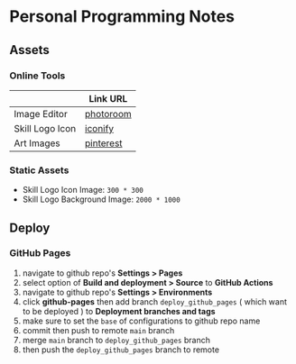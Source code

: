 # Personal Programming Notes

## Assets

### Online Tools

|                 | Link URL                                                                                                                                                                                                                                                                                                 |
| --------------- | -------------------------------------------------------------------------------------------------------------------------------------------------------------------------------------------------------------------------------------------------------------------------------------------------------- |
| Image Editor    | [photoroom](https://app.photoroom.com/create)                                                                                                                                                                                                                                                            |
| Skill Logo Icon | [iconify](https://icon-sets.iconify.design/skill-icons/)                                                                                                                                                                                                                                                 |
| Art Images      | [pinterest](https://cl.pinterest.com/search/pins/?q=%E8%8B%B1%E9%9B%84%E8%81%94%E7%9B%9F&rs=autocomplete_bubble&b_id=BMdL1_x9a2WUAAAAAAAAAABRt7f0rR_ImPuJikA2ofhZkvfO9vAsKiWbSmTCebG_SEEeq72yK0jcIuaHvTfKwXeUuYGZ_3qB0zdN-TUrlTB15RyFVGR4jfFf59fgIbh5ng&source_id=Pti340jM&top_pin_id=12736811441668908) |

### Static Assets

- Skill Logo Icon Image: `300 * 300`
- Skill Logo Background Image: `2000 * 1000`

## Deploy

### GitHub Pages

1. navigate to github repo's **Settings > Pages**
2. select option of **Build and deployment > Source** to **GitHub Actions**
3. navigate to github repo's **Settings > Environments**
4. click **github-pages** then add branch `deploy_github_pages` ( which want to be deployed ) to **Deployment branches and tags**
5. make sure to set the `base` of configurations to github repo name
6. commit then push to remote `main` branch
7. merge `main` branch to `deploy_github_pages` branch
8. then push the `deploy_github_pages` branch to remote
